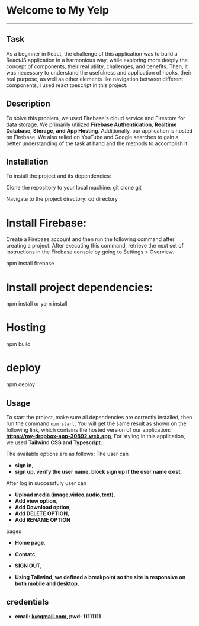 # Welcome to My Yelp

---

## Task

As a beginner in React, the challenge of this application was to build a ReactJS application in a harmonious way, while exploring more deeply the concept of components, their real utility, challenges, and benefits. Then, it was necessary to understand the usefulness and application of hooks, their real purpose, as well as other elements like navigation between different components, i used react tpescript in this project.

## Description

To solve this problem, we used Firebase's cloud service and Firestore for data storage. We primarily utilized **Firebase Authentication**, **Realtime Database**, **Storage**, **and App Hosting**. Additionally, our application is hosted on Firebase. We also relied on YouTube and Google searches to gain a better understanding of the task at hand and the methods to accomplish it.

## Installation

To install the project and its dependencies:

Clone the repository to your local machine:
git clone [git](https://github.com/Kougang/my-dropbox-app.git)

Navigate to the project directory:
cd <my-dropbox-app> directory

# Install Firebase:

Create a Firebase account and then run the following command after creating a project. After executing this command, retrieve the next set of instructions in the Firebase console by going to Settings > Overview.

npm install firebase

# Install project dependencies:

npm install or yarn install

# Hosting

npm build

# deploy

npm deploy

## Usage

To start the project, make sure all dependencies are correctly installed, then run the command `npm start`. You will get the same result as shown on the following link, which contains the hosted version of our application: **https://my-dropbox-app-30892.web.app**, For styling in this application, we used **Tailwind CSS and Typescript**.

The available options are as follows:
The user can

- **sign in**,
- **sign up, verify the user name, block sign up if the user name exist**,

After log in successfuly user can

- **Upload media (image,video,audio,text)**,
- **Add view option**,
- **Add Download option**,
- **Add DELETE OPTION**,
- **Add RENAME OPTION**

pages

- **Home page**,
- **Contatc**,
- **SIGN OUT**,

- **Using Tailwind, we defined a breakpoint so the site is responsive on both mobile and desktop.**

## credentials

- **email: k@gmail.com, pwd: 11111111**
